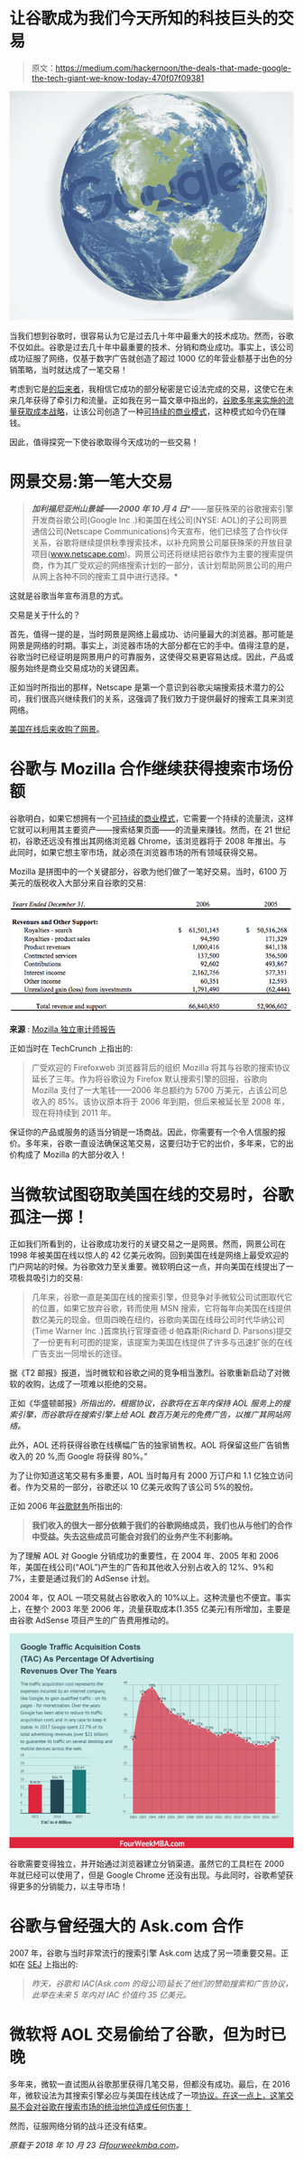 # 让谷歌成为我们今天所知的科技巨头的交易

> 原文：<https://medium.com/hackernoon/the-deals-that-made-google-the-tech-giant-we-know-today-470f07f09381>

![](img/784986b8b2f48fc5ccc71b6c5ecc19fe.png)

当我们想到谷歌时，很容易认为它是过去几十年中最重大的技术成功。然而，谷歌不仅如此。谷歌是过去几十年中最重要的技术、分销和商业成功。事实上，该公司成功征服了网络，仅基于数字广告就创造了超过 1000 亿的年营业额基于出色的分销策略，当时就达成了一笔交易！

考虑到它是[的后来者](https://fourweekmba.com/first-mover-advantage/)，我相信它成功的部分秘密是它设法完成的交易，这使它在未来几年获得了牵引力和流量。正如我在另一篇文章中指出的，[谷歌多年来实施的流量获取成本战略](https://fourweekmba.com/traffic-acquisition-cost/)，让该公司创造了一种[可持续的商业模式](https://fourweekmba.com/what-is-a-business-model/)，这种模式如今仍在赚钱。

因此，值得探究一下使谷歌取得今天成功的一些交易！

# 网景交易:第一笔大交易

> ***加利福尼亚州山景城——2000 年 10 月 4 日****——屡获殊荣的谷歌搜索引擎开发商谷歌公司(Google Inc .)和美国在线公司(NYSE: AOL)的子公司网景通信公司(Netscape Communications)今天宣布，他们已续签了合作伙伴关系，谷歌将继续提供秋季搜索技术，以补充网景公司屡获殊荣的开放目录项目(www.netscape.com)。网景公司还将继续把谷歌作为主要的搜索提供商，作为其广受欢迎的网络搜索计划的一部分，该计划帮助网景公司的用户从网上各种不同的搜索工具中进行选择。*

这就是谷歌当年宣布消息的方式。

交易是关于什么的？

首先，值得一提的是，当时网景是网络上最成功、访问量最大的浏览器。那可能是网景是网络的时期。事实上，浏览器市场的大部分都在它的手中。值得注意的是，谷歌当时已经证明是网景用户的可靠服务，这使得交易更容易达成。因此，产品或服务始终是商业交易成功的关键因素。

正如当时所指出的那样，Netscape 是第一个意识到谷歌尖端搜索技术潜力的公司，我们很高兴继续我们的关系，这强调了我们致力于提供最好的搜索工具来浏览网络。

[美国在线后来收购了网景](https://fourweekmba.com/history-of-google/)。

# 谷歌与 Mozilla 合作继续获得搜索市场份额

谷歌明白，如果它想拥有一个[可持续的商业模式](https://fourweekmba.com/what-is-a-business-model/)，它需要一个持续的流量流，这样它就可以利用其主要资产——搜索结果页面——的流量来赚钱。然而，在 21 世纪初，谷歌还远没有推出其网络浏览器 Chrome，该浏览器将于 2008 年推出。与此同时，如果它想主宰市场，就必须在浏览器市场的所有领域获得交易。

Mozilla 是拼图中的一个关键部分，谷歌为他们做了一笔好交易。当时，6100 万美元的版税收入大部分来自谷歌的交易:

![](img/88a9f59aa5e4afdf1f7803dca860bae6.png)

**来源** : [Mozilla 独立审计师报告](https://static.mozilla.com/foundation/documents/mf-2006-audited-financial-statement.pdf)

正如当时在 TechCrunch 上指出的:

> 广受欢迎的 Firefoxweb 浏览器背后的组织 Mozilla 将其与谷歌的搜索协议延长了三年。作为将谷歌设为 Firefox 默认搜索引擎的回报，谷歌向 Mozilla 支付了一大笔钱——2006 年总额约为 5700 万美元，占该公司总收入的 85%。该协议原本将于 2006 年到期，但后来被延长至 2008 年，现在将持续到 2011 年。

保证你的产品或服务的适当分销是一场商战。因此，你需要有一个令人信服的报价。多年来，谷歌一直设法确保这笔交易，这要归功于它的出价，多年来，它的出价构成了 Mozilla 的大部分收入！

# 当微软试图窃取美国在线的交易时，谷歌孤注一掷！

正如我们所看到的，让谷歌成功发行的关键交易之一是网景。然而，网景公司在 1998 年被美国在线以惊人的 42 亿美元收购。回到美国在线是网络上最受欢迎的门户网站的时候。为谷歌效力至关重要。微软明白这一点，并向美国在线提出了一项极具吸引力的交易:

> 几年来，谷歌一直是美国在线的搜索引擎，但竞争对手微软公司试图取代它的位置，如果它放弃谷歌，转而使用 MSN 搜索，它将每年向美国在线提供数亿美元的现金。但周四晚在纽约，谷歌向美国在线母公司时代华纳公司(Time Warner Inc .)首席执行官理查德·d·帕森斯(Richard D. Parsons)提交了一份更有利可图的提案，该提案为美国在线提供了许多与迅速扩张的在线广告支出一同增长的途径。

据《T2 邮报》报道，当时微软和谷歌之间的竞争相当激烈。谷歌重新启动了对微软的收购，达成了一项难以拒绝的交易。

正如《华盛顿邮报》*所指出的，根据协议，谷歌将在五年内保持 AOL 服务上的搜索引擎，而谷歌将在搜索引擎上给 AOL 数百万美元的免费广告，以推广其网站网络。*

此外，AOL 还将获得谷歌在线横幅广告的独家销售权。AOL 将保留这些广告销售收入的 20 %,而 Google 将获得 80%。”

为了让你知道这笔交易有多重要，AOL 当时每月有 2000 万订户和 1.1 亿独立访问者。作为交易的一部分，谷歌还以 10 亿美元收购了该公司 5%的股份。

正如 2006 年[谷歌财务](https://www.sec.gov/Archives/edgar/data/1288776/000119312507044494/d10k.htm)所指出的:

> **我们收入的很大一部分依赖于我们的谷歌网络成员，我们也从与他们的合作中受益。失去这些成员可能会对我们的业务产生不利影响。**

为了理解 AOL 对 Google 分销成功的重要性，在 2004 年、2005 年和 2006 年，美国在线公司(“AOL”)产生的广告和其他收入分别占收入的 12%、9%和 7%，主要是通过我们的 AdSense 计划。

2004 年，仅 AOL 一项交易就占谷歌收入的 10%以上。这种流量也不便宜。事实上，在整个 2003 年至 2006 年，流量获取成本(1.355 亿美元)有所增加，主要是由谷歌 AdSense 项目产生的广告费用推动的。

![](img/2d7b61dbf0abe64f8b01905373bfc044.png)

谷歌需要变得独立，并开始通过浏览器建立分销渠道。虽然它的工具栏在 2000 年就已经可以使用了，但是 Google Chrome 还没有出现。与此同时，谷歌希望获得更多的分销能力，以主导市场！

# 谷歌与曾经强大的 Ask.com 合作

2007 年，谷歌与当时非常流行的搜索引擎 Ask.com 达成了另一项重要交易。正如在 [SEJ](https://www.searchenginejournal.com/askcom-google-sign-35-billion-search-advertising-deal/5951/) 上指出的:

> *昨天，谷歌和 IAC(Ask.com 的母公司)延长了他们的赞助搜索和广告协议，此举在未来 5 年内对 IAC 价值约 35 亿美元。*

# 微软将 AOL 交易偷给了谷歌，但为时已晚

多年来，微软一直试图从谷歌那里获得几笔交易，但都没有成功。最后，在 2016 年，微软设法为其搜索引擎必应与美国在线达成了一项[协议。在这一点上，这笔交易不会对谷歌在搜索市场的统治地位造成任何伤害！](https://adage.com/article/digital/microsoft-aol-sign-10-year-deal-rival-google-s-ad-dominance/299276/)

然而，征服网络分销的战斗还没有结束。

*原载于 2018 年 10 月 23 日*[*fourweekmba.com*](https://fourweekmba.com/google-business-strategy/)*。*